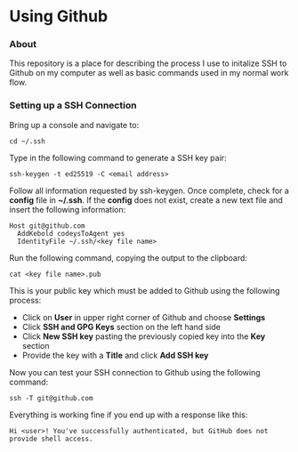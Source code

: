 # Using Github

### About

This repository is a place for describing the process I use to initalize SSH to Github on my computer as well as basic commands used in my normal work flow.

### Setting up a SSH Connection

Bring up a console and navigate to:

    cd ~/.ssh

Type in the following command to generate a SSH key pair:

    ssh-keygen -t ed25519 -C <email address>
    
Follow all information requested by ssh-keygen.  Once complete, check for a **config** file in **~/.ssh**.  If the **config** does not exist, create a new text file and insert the following information:

    Host git@github.com
      AddKebold codeysToAgent yes
      IdentityFile ~/.ssh/<key file name>
      
Run the following command, copying the output to the clipboard:

    cat <key file name>.pub
    
This is your public key which must be added to Github using the following process:

   * Click on **User** in upper right corner of Github and choose **Settings**
   * Click **SSH and GPG Keys** section on the left hand side
   * Click **New SSH key** pasting the previously copied key into the **Key** section
   * Provide the key with a **Title** and click **Add SSH key**

Now you can test your SSH connection to Github using the following command:

    ssh -T git@github.com

Everything is working fine if you end up with a response like this:

    Hi <user>! You've successfully authenticated, but GitHub does not provide shell access.
